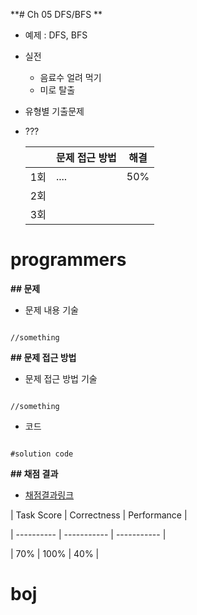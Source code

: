 **# Ch 05 DFS/BFS **

- 예제 : DFS, BFS

- 실전

    - 음료수 얼려 먹기
    - 미로 탈출

- 유형별 기출문제
- ???
    
    
    |  | 문제 접근 방법 | 해결 |
    | --- | --- | --- |
    | 1회 | .... | 50% |
    | 2회 |  |  |
    | 3회 |  |  |


# programmers

**## 문제**

- 문제 내용 기술

```

//something

```

**## 문제 접근 방법**

- 문제 접근 방법 기술

```

//something

```

- 코드

```

#solution code

```

**## 채점 결과**

- [채점결과링크](http:)

| Task Score | Correctness | Performance |

| ---------- | ----------- | ----------- |

| 70%        | 100%        | 40%         |

# boj